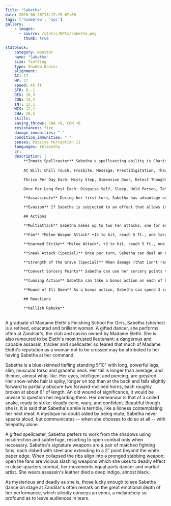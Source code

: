 ```yaml
---
Title: "Sabetha"
date: 2020-06-28T13:17:25-07:00
tags: ['homebrew', 'npc']
gallery:
    - images:
      - source: /static/NPCs/sabetha.png
        thumb: true

statblock:
    category: monster
    name: "Sabetha"
    size: Tiefling
    type: Shadow Dancer
    alignment:
    AC: 17
    HP: 77
    speed: 45 ft.
    STR: 8,-1
    DEX: 16,3
    CON: 14,2
    INT: 13,1
    WIS: 12,1
    CHA: 20,5
    skills:
    saving_throws: CHA +9, CON +6
    resistances: fire
    damage_immunities: " "
    condition_immunities: " " 
    senses: Passive Perception 11
    languages: telepathy
    cr:
    description: |
        **Innate Spellcaster** Sabetha's spellcasting ability is Charisma (Spell Attack +9, Spell Save DC 19). She can innately cast the following spells, requiring no material components:
        
        At Will: Chill Touch, Frosbite, Message, Prestidigitation, Thaumaturgy, True Strike, Comprehend Languages, Telepathy

        Thrice Per Day Each: Misty Step, Dimension Door, Detect Thoughts, Darkness

        Once Per Long Rest Each: Disguise Self, Sleep, Hold Person, Teleportation Circle, Animate Objects.

        **Assassinate** During her first turn, Sabetha has advantage on attack rolls against any creature that hasn't taken a turn. Any hit Sabetha scores against a surprised creature is a critical hit.

        **Evasion** If Sabetha is subjected to an effect that allows it to make a Dexterity saving throw to take only half damage, Sabetha instead takes no damage if it succeeds on the saving throw, and only half damage if it fails.

        ## Actions

        **Multiattack** Sabetha makes up to two Fan attacks, one for each fan she possesses. The attacks use her Charisma (Performance) bonus.

        **Fan** *Melee Weapon Attack* +13 to hit, reach 5 ft., one target. 1d8 +5 slashing damage.

        **Unarmed Strike** *Melee Attack*, +3 to hit, reach 5 ft., one target. 3 bludgeoning damage.

        **Sneak Attack (Special)** Once per turn, Sabetha can deal an extra 2d6 damage to one creature she hits with an attack with a finesse or ranged weapon if she has advantage on the attack roll. Sabeth doesn’t need advantage on the attack roll if another enemy of the target is within 5 ft. of it, that enemy isn’t incapacitated, and she doesn’t have disadvantage on the attack roll.

        **Strength of the Grave (Special)** When damage (that isn't radiant or from a critical hit) reduces Sabetha to 0 HP, she can make a CHA saving throw (DC 5 + the damage taken). On a success, she instead drops to 1 HP (and can't use this feature again until she finishes a long rest).

        **Convert Sorcery Points** Sabetha can use her sorcery points to gain additional spell slots or sacrifice spell slots to gain additional sorcery points as a bonus action.

        **Cunning Action** Sabetha can take a bonus action on each of her turns to take the Dash, Disengage, or Hide action.

        **Hound of Ill Omen** As a bonus action, Sabetha can spend 3 sorcery points to magically summon a hound of ill omen (modified dire wolf) to target one creature she can see within 120 ft. of her.

        ## Reactions

        **Hellish Rebuke**
---
```


A graduate of Madame Elethi's Finishing School For Girls, Sabetha (she/her) is a refined, educated and brilliant woman. A gifted dancer, she performs often at Zandilar's, the club and casino owned by Madame Elethi. She is also rumoured to be Elethi's most trusted lieutenant: a dangerous and capable assassin, tracker and spellcaster so feared that much of Madame Elethi's reputation as a woman not to be crossed may be attributed to her having Sabetha at her command.

Sabetha is a blue-skinned tiefling standing 5'10" with long, powerful legs, slim, muscular torso and graceful neck. Her tail is longer than average, and thinner, almost whip-like. Her eyes, intelligent and piercing, are grey/red. Her snow-white hair is spiky, longer on top than at the back and falls slightly forward to partially obscure two forward-inclined horns, each roughly broken at about 6" of length. An old wound of significance, it would be unwise to question her regarding them. Her demeanour is that of a coiled snake, ready to strike: deadly calm, wary, and confident. Beautiful
though she is, it is said that Sabetha's smile is terrible, like a lioness contemplating her next meal. A mystique no doubt aided by being mute; Sabetha never speaks aloud, but communicates -- when she chooses to do so at all -- with telepathy alone.

A gifted spellcaster, Sabetha perfers to work from the shadows using misdirection and subterfuge, resorting to open combat only when necessary. Sabetha's signature weapons are a pair of matched fighting fans, each ribbed with steel and extending to a 2" point beyond the white paper edge. When
collapsed the ribs align into a pronged stabbing weapon; open the fans are vicious slashing weapons which she uses to deadly effect in close-quarters combat, her movements equal parts dancer and martial artist. She wears assassin's leather died a deep indigo, almost black.

As mysterious and deadly as she is, those lucky enough to see Sabetha dance on stage at Zandilar's often remark on the great emotional depth of her performance, which silently conveys an ennui, a melancholy so profound as to leave audiences in tears.
